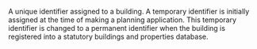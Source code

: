 ﻿A unique identifier assigned to a building. A temporary identifier is initially assigned at the time of making a planning application. This temporary identifier is changed to a permanent identifier when the building is registered into a statutory buildings and properties database.
